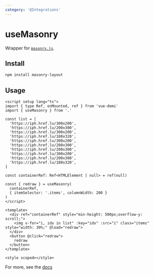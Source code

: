 ```yaml
---
category: '@Integrations'
---
```


# useMasonry

Wrapper for [`masonry.js`](https://masonry.desandro.com/).
## Install 

```bash
npm install masonry-layout
```

## Usage

```vue
<script setup lang="ts">
import { type Ref, onMounted, ref } from 'vue-demi'
import { useMasonry } from '.'

const list = [
  'https://iph.href.lu/300x200',
  'https://iph.href.lu/200x300',
  'https://iph.href.lu/300x200',
  'https://iph.href.lu/180x320',
  'https://iph.href.lu/300x200',
  'https://iph.href.lu/200x300',
  'https://iph.href.lu/200x300',
  'https://iph.href.lu/300x200',
  'https://iph.href.lu/200x300',
  'https://iph.href.lu/180x320',
]

const containerRef: Ref<HTMLElement | null> = ref(null)

const { redraw } = useMasonry(
  containerRef,
  { itemSelector: '.items', columnWidth: 200 }
)
</script>

<template>
  <div ref="containerRef" style="min-height: 500px;overflow-y: scroll;">
    <img v-for="i, idx in list" :key="idx" :src="i" class="items" style="width: 30%;" @load="redraw">
  </div>
  <button @click="redraw">
    redraw
  </button>
</template>

<style scoped></style>
```

For more, see the [docs](https://masonry.desandro.com/)